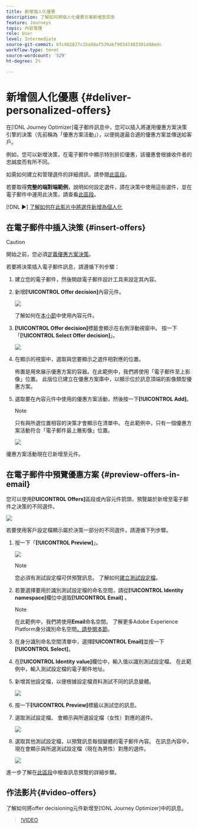 ```yaml
---
title: 新增個人化優惠
description: 了解如何將個人化優惠方案新增至訊息
feature: Journeys
topic: 內容管理
role: User
level: Intermediate
source-git-commit: 6fc882827c2ba98af539abf90347483301d48edc
workflow-type: tm+mt
source-wordcount: '529'
ht-degree: 2%

---
```


# 新增個人化優惠 {#deliver-personalized-offers}

在[!DNL Journey Optimizer]電子郵件訊息中，您可以插入將運用優惠方案決策引擎的決策（先前稱為「優惠方案活動」），以便挑選最合適的優惠方案並傳送給客戶。

例如，您可以新增決策，在電子郵件中顯示特別折扣優惠，該優惠會根據收件者的忠誠度而有所不同。

如需如何建立和管理選件的詳細資訊，請參閱[此區段](offers/get-started/starting-offer-decisioning.md)。

若要取得&#x200B;**完整的端對端範例**，說明如何設定選件，請在決策中使用這些選件，並在電子郵件中運用此決策，請查看[此區段](offers/offers-e2e.md#insert-decision-in-email)。

[!DNL :arrow_forward:] [了解如何在此影片中將選件新增為個人化](#video-offers)


## 在電子郵件中插入決策 {#insert-offers}

>[!CAUTION]
>
>開始之前，您必須[定義優惠方案決策](offers/offer-activities/create-offer-activities.md)。

若要將決策插入電子郵件訊息，請遵循下列步驟：

1. 建立您的電子郵件，然後開啟電子郵件設計工具來設定其內容。

1. 新增&#x200B;**[!UICONTROL Offer decision]**&#x200B;內容元件。

   ![](assets/deliver-offer-component.png)

   了解如何在[本小節](content-components.md)中使用內容元件。

1. **[!UICONTROL Offer decision]**&#x200B;標籤會顯示在右側浮動視窗中。 按一下「**[!UICONTROL Select Offer decision]**」。

   ![](assets/deliver-offer-tab.png)

1. 在顯示的視窗中，選取與您要顯示之選件相對應的位置。

   [](offers/offer-library/creating-placements.md) 佈置是用來展示優惠方案的容器。在此範例中，我們將使用「電子郵件至上影像」位置。 此版位已建立在優惠方案庫中，以顯示位於訊息頂端的影像類型優惠方案。

1. 選取要在內容元件中使用的優惠方案活動，然後按一下&#x200B;**[!UICONTROL Add]**。

   >[!NOTE]
   >
   >只有與所選位置相容的決策才會顯示在清單中。 在此範例中，只有一個優惠方案活動符合「電子郵件最上層影像」位置。

   ![](assets/deliver-offer-placement.png)

優惠方案活動現在已新增至元件。


## 在電子郵件中預覽優惠方案 {#preview-offers-in-email}

您可以使用&#x200B;**[!UICONTROL Offers]**&#x200B;區段或內容元件箭頭，預覽屬於新增至電子郵件之決策的不同選件。

![](assets/deliver-offer-preview.png)

若要使用客戶設定檔顯示屬於決策一部分的不同選件，請遵循下列步驟。

1. 按一下「**[!UICONTROL Preview]**」。

   ![](assets/deliver-offer-preview-button.png)

   >[!NOTE]
   >
   >您必須有測試設定檔可供預覽訊息。 了解如何[建立測試設定檔](building-journeys/creating-test-profiles.md)。

1. 若要選擇要用於識別測試設定檔的命名空間，請從&#x200B;**[!UICONTROL Identity namespace]**&#x200B;欄位中選取&#x200B;**[!UICONTROL Email]** 。

   >[!NOTE]
   >
   >在此範例中，我們將使用&#x200B;**Email**&#x200B;命名空間。 了解更多Adobe Experience Platform身分識別命名空間[，請參閱本節](https://experienceleague.adobe.com/docs/experience-platform/identity/namespaces.html?lang=en#getting-started)。

1. 在身分識別命名空間清單中，選擇&#x200B;**[!UICONTROL Email]**&#x200B;並按一下&#x200B;**[!UICONTROL Select]**。

1. 在&#x200B;**[!UICONTROL Identity value]**&#x200B;欄位中，輸入值以識別測試設定檔。 在此範例中，輸入測試設定檔的電子郵件地址。

   <!--For example enter smith@adobe.com and click the **[!UICONTROL Add profile]** button.-->

1. 新增其他設定檔，以便根據設定檔資料測試不同的訊息變體。

   ![](assets/deliver-offer-test-profiles.png)

1. 按一下&#x200B;**[!UICONTROL Preview]**&#x200B;標籤以測試您的訊息。

1. 選取測試設定檔。 會顯示與所選設定檔（女性）對應的選件。

   ![](assets/deliver-offer-test-profile-female-preview.png)

1. 選取其他測試設定檔，以預覽訊息每個變體的電子郵件內容。 在訊息內容中，現在會顯示與所選測試設定檔（現在為男性）對應的選件。

   ![](assets/deliver-offer-test-profile-male-preview.png)

進一步了解在[此區段](#preview-your-messages)中檢查訊息預覽的詳細步驟。

## 作法影片{#video-offers}

了解如何將offer decisioning元件新增至[!DNL Journey Optimizer]中的訊息。

>[!VIDEO](https://video.tv.adobe.com/v/334088?quality=12)
